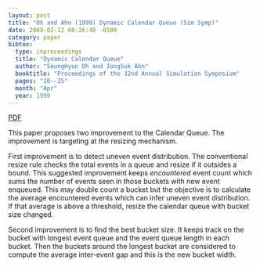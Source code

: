 ```yaml
---
layout: post
title: "Oh and Ahn (1999) Dynamic Calendar Queue (Sim Symp)"
date: 2009-02-12 00:26:48 -0500
category: paper
bibtex:
  type: inproceedings
  title: "Dynamic Calendar Queue"
  author: "SeungHyun Oh and JongSuk Ahn"
  booktitle: "Proceedings of the 32nd Annual Simulation Symposium"
  pages: "20--25"
  month: "Apr"
  year: 1999
---
```


[PDF](https://drive.google.com/open?id=0B6DoI_vm0OLfYzZjbE1zSlV3NGs)

This paper proposes two improvement to the Calendar Queue. The improvement is
targeting at the resizing mechanism.

First improvement is to detect uneven event distribution. The conventional
resize rule checks the total events in a queue and resize if it outsides a
bound. This suggested improvement keeps *encountered* event count which sums the
number of events seen in those buckets with new event enqueued. This may double
count a bucket but the objective is to calculate the average encountered events
which can infer uneven event distribution. If that average is above a threshold,
resize the calendar queue with bucket size changed.

Second improvement is to find the best bucket size. It keeps track on the bucket
with longest event queue and the event queue length in each bucket. Then the
buckets around the longest bucket are considered to compute the average
inter-event gap and this is the new bucket width.
